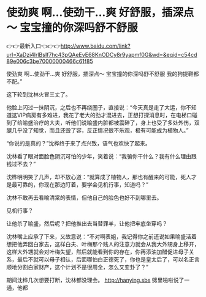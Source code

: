 # 使劲爽 啊…使劲干…爽 好舒服，插深点～ 宝宝撞的你深吗舒不舒服

👉👉最新入口👈👉👉http://www.baidu.com/link?url=XaDzi4lrlBsIf7hc43pQAeEvE68KnODCy8r9yapmf0G&wd=&eqid=c54cd89e006c3be70000000466c61f85

使劲爽 啊…使劲干…爽 好舒服，插深点～ 宝宝撞的你深吗舒不舒服
我的狗提鞋都不配。”

这下轮到沈林火冒三丈了。

他脸上闪过一抹阴沉，之后也不再绕圈子，直接说：“今天真是走了大运，你不知道这VIP病房有多难进，我花了老大的劲才混进去，正想打探消息时，在电梯口碰到了给喻盛治疗的大夫，听他们说喻盛内脏都被震碎了，身上也受了多处外伤，双腿几乎没了知觉，而且还毁了容，反正情况很不乐观，极有可能成为植物人。”

“你说的是真的？”沈桦终于来了点兴致，语气也欢快了起来。

沈林看了眼对面脸色阴沉可怕的少年，笑着说：“我骗你干什么？我有什么理由跟钱过不去？”

沈桦明明笑了几声，却不放心道：“就算成了植物人，那也有醒来的可能，死人才是最可靠的，你现在那边盯着，要学会见机行事，知道吗？”

沈林不敢再去看喻清棠的表情，但他自己的脸色也好不到哪里去。

见机行事？

让他杀了喻盛，然后呢？把他推出去当替罪羊，让他把牢底坐穿吗？

沈林嘴上应承了下来，又故意说：“不对啊表姐，我记得你之前还说如果喻盛活着想把他弄回白家去，这样白夫、叶梅那个贱人的注意力就会从我大外甥身上移开，这样大外甥就会对叶梅失望，然后就能看到你的存在，你再添油加醋促进母子关系，最后不就可以母子相认，后面哪怕白正德死了，你也是皇太后了，可以名正言顺地分割白家财产，这个计划不是很周全，怎么又变卦了？”

期间沈桦几次想要打断，沈林都没理会。
http://hanying.sbs
劈里啪啦说了一通，他都

